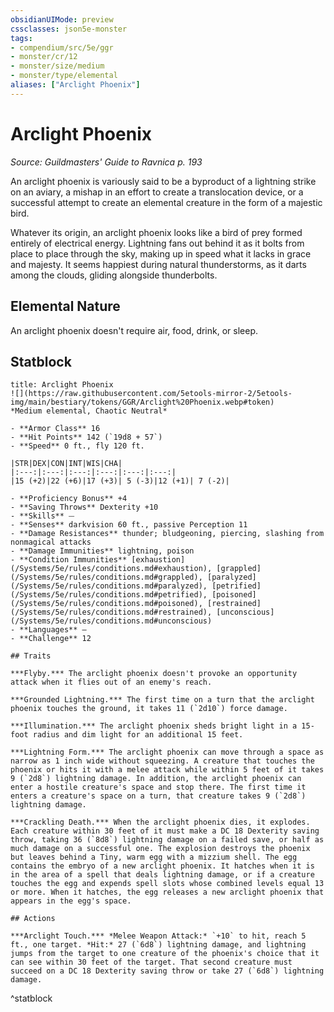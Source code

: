 ```yaml
---
obsidianUIMode: preview
cssclasses: json5e-monster
tags:
- compendium/src/5e/ggr
- monster/cr/12
- monster/size/medium
- monster/type/elemental
aliases: ["Arclight Phoenix"]
---
```

# Arclight Phoenix
*Source: Guildmasters' Guide to Ravnica p. 193*  

An arclight phoenix is variously said to be a byproduct of a lightning strike on an aviary, a mishap in an effort to create a translocation device, or a successful attempt to create an elemental creature in the form of a majestic bird.

Whatever its origin, an arclight phoenix looks like a bird of prey formed entirely of electrical energy. Lightning fans out behind it as it bolts from place to place through the sky, making up in speed what it lacks in grace and majesty. It seems happiest during natural thunderstorms, as it darts among the clouds, gliding alongside thunderbolts.

## Elemental Nature

An arclight phoenix doesn't require air, food, drink, or sleep.

## Statblock

```ad-statblock
title: Arclight Phoenix
![](https://raw.githubusercontent.com/5etools-mirror-2/5etools-img/main/bestiary/tokens/GGR/Arclight%20Phoenix.webp#token)
*Medium elemental, Chaotic Neutral*

- **Armor Class** 16
- **Hit Points** 142 (`19d8 + 57`)
- **Speed** 0 ft., fly 120 ft.

|STR|DEX|CON|INT|WIS|CHA|
|:---:|:---:|:---:|:---:|:---:|:---:|
|15 (+2)|22 (+6)|17 (+3)| 5 (-3)|12 (+1)| 7 (-2)|

- **Proficiency Bonus** +4
- **Saving Throws** Dexterity +10
- **Skills** ⏤
- **Senses** darkvision 60 ft., passive Perception 11
- **Damage Resistances** thunder; bludgeoning, piercing, slashing from nonmagical attacks
- **Damage Immunities** lightning, poison
- **Condition Immunities** [exhaustion](/Systems/5e/rules/conditions.md#exhaustion), [grappled](/Systems/5e/rules/conditions.md#grappled), [paralyzed](/Systems/5e/rules/conditions.md#paralyzed), [petrified](/Systems/5e/rules/conditions.md#petrified), [poisoned](/Systems/5e/rules/conditions.md#poisoned), [restrained](/Systems/5e/rules/conditions.md#restrained), [unconscious](/Systems/5e/rules/conditions.md#unconscious)
- **Languages** —
- **Challenge** 12

## Traits

***Flyby.*** The arclight phoenix doesn't provoke an opportunity attack when it flies out of an enemy's reach.

***Grounded Lightning.*** The first time on a turn that the arclight phoenix touches the ground, it takes 11 (`2d10`) force damage.

***Illumination.*** The arclight phoenix sheds bright light in a 15-foot radius and dim light for an additional 15 feet.

***Lightning Form.*** The arclight phoenix can move through a space as narrow as 1 inch wide without squeezing. A creature that touches the phoenix or hits it with a melee attack while within 5 feet of it takes 9 (`2d8`) lightning damage. In addition, the arclight phoenix can enter a hostile creature's space and stop there. The first time it enters a creature's space on a turn, that creature takes 9 (`2d8`) lightning damage.

***Crackling Death.*** When the arclight phoenix dies, it explodes. Each creature within 30 feet of it must make a DC 18 Dexterity saving throw, taking 36 (`8d8`) lightning damage on a failed save, or half as much damage on a successful one. The explosion destroys the phoenix but leaves behind a Tiny, warm egg with a mizzium shell. The egg contains the embryo of a new arclight phoenix. It hatches when it is in the area of a spell that deals lightning damage, or if a creature touches the egg and expends spell slots whose combined levels equal 13 or more. When it hatches, the egg releases a new arclight phoenix that appears in the egg's space.

## Actions

***Arclight Touch.*** *Melee Weapon Attack:* `+10` to hit, reach 5 ft., one target. *Hit:* 27 (`6d8`) lightning damage, and lightning jumps from the target to one creature of the phoenix's choice that it can see within 30 feet of the target. That second creature must succeed on a DC 18 Dexterity saving throw or take 27 (`6d8`) lightning damage.
```
^statblock